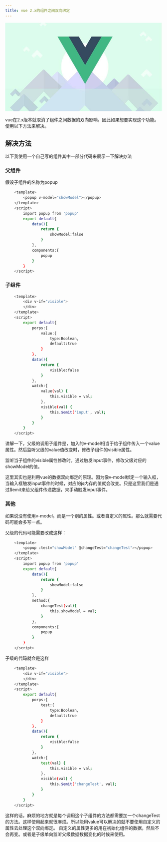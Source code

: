 ```yaml
---
title: vue 2.x的组件之间双向绑定
---
```


![Image text](/images/banner/banner2.jpg)

vue在2.x版本就取消了组件之间数据的双向影响。因此如果想要实现这个功能。使用以下方法来解决。

<!-- More -->
## 解决方法

以下我使用一个自己写的组件其中一部分代码来展示一下解决办法


### 父组件
假设子组件的名称为popup
``` bash
    <template>
        <popup v-model="showModel"></popup>
    </template>
    <script>
        import popup from 'popup'
        export default{
            data(){
                return {
                    showModel:false
                }
            },
            components:{
                popup
            }
        }
    </script>
```

### 子组件
```bash
    <template>
        <div v-if="visible">
        </div>
    </template>
    <script>
        export default{
            porps:{
                value:{
                    type:Boolean,
                    default:true
                }
            },
            data(){
                return {
                    visible:false
                }
            },
            watch:{
                value(val) {
                    this.visible = val;
                },
                visible(val) {
                    this.$emit('input', val);
                }
            }
        }
    </script>    
```

讲解一下，父级的调用子组件是，加入的v-model相当于给子组件传入一个value属性。然后监听父级的value值改变时，修改子组件的visible属性。

监听当子组件的visible属性修改时，通过触发input事件，修改父级对应的showModel的值。

这里其实也是利用vue的数据双向绑定的原理。因为像v-model绑定一个输入框，当输入框触发input事件的时候，对应的js内存的值就会改变。只是这里我们是通过$emit来给父组件传递数据，来手动触发input事件。

### 其他

如果说没有使用v-model。而是一个别的属性。或者自定义的属性。那么就需要代码可能会多写一点。

父级的代码可能需要改成这样：
``` bash
    <template>
        <popup :test="showModel" @changeTest="changeTest"></popup>
    </template>
    <script>
        import popup from 'popup'
        export default{
            data(){
                return {
                    showModel:false
                }
            },
            method:{
                changeTest(val){
                    this.showModel = val;
                }
            },
            components:{
                popup
            }
        }
    </script>
```

子级的代码就会是这样
```bash
    <template>
        <div v-if="visible">
        </div>
    </template>
    <script>
        export default{
            porps:{
                test:{
                    type:Boolean,
                    default:true
                }
            },
            data(){
                return {
                    visible:false
                }
            },
            watch:{
                test(val) {
                    this.visible = val;
                },
                visible(val) {
                    this.$emit('changeTest', val);
                }
            }
        }
    </script>    
```

这样的话，麻烦的地方就是每个调用这个子组件的方法都需要加一个changeTest的方法。这样使用起来就很麻烦。所以能用value可以解决的就不要使用自定义的属性去处理这个双向绑定。
自定义的属性更多的用在初始化组件的数据，然后不会再变。或者是子级单向监听父级数据数据变化的时候来使用。